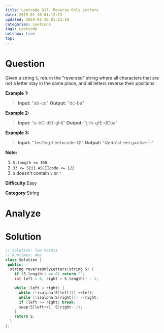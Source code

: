 ```yaml
---
title: Leetcode 917. Reverse Only Letters
date: 2019-01-10 01:12:19
updated: 2019-01-10 01:12:19
categories: Leetcode
tags: Leetcode
notshow: true
top:
---
```


# Question

Given a string  `S`, return the "reversed" string where all characters that are not a letter stay in the same place, and all letters reverse their positions.

**Example 1:**

> **Input:** "ab-cd"
> **Output:** "dc-ba"

**Example 2:**

> **Input:** "a-bC-dEf-ghIj"
> **Output:** "j-Ih-gfE-dCba"

**Example 3:**

> **Input:** "Test1ng-Leet=code-Q!"
> **Output:** "Qedo1ct-eeLg=ntse-T!"

**Note:**

1. `S.length <= 100`
2. `33 <= S[i].ASCIIcode <= 122`
3. `S`  doesn't contain  `\`  or  `"`

**Difficulty**:Easy

**Category**:String

<!-- more -->

# Analyze

# Solution

```cpp
// Solution: Two Points
// Runtimes: 4ms
class Solution {
 public:
  string reverseOnlyLetters(string S) {
    if (S.length() == 0) return "";
    int left = 0, right = S.length() - 1;

    while (left < right) {
      while (!isalpha(S[left])) ++left;
      while (!isalpha(S[right])) --right;
      if (left >= right) break;
      swap(S[left++], S[right--]);
    }
    return S;
  }
};
```